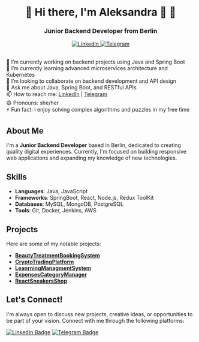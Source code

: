 
<div id="header" align="center">
    <h1> 🌟 Hi there, I'm Aleksandra 👋 🌟</h1>
    <h3>Junior Backend Developer from Berlin</h3>

<a href="https://www.linkedin.com/in/aleksandra-cheidze-371148254/">
    <img src="https://img.shields.io/badge/LinkedIn-blue?style=for-the-badge&logo=linkedin&logoColor=white" alt="LinkedIn"/>
</a>
 <a href="https://t.me/AlexaCxeidze">
        <img src="https://img.shields.io/badge/Telegram-blue?style=for-the-badge&logo=telegram&logoColor=white" alt="Telegram"/>
    </a>
    </div>


<br>🔭 I’m currently working on backend projects using Java and Spring Boot<br>
🌱 I’m currently learning advanced microservices architecture and Kubernetes<br>
👯 I’m looking to collaborate on backend development and API design<br>
💬 Ask me about Java, Spring Boot, and RESTful APIs<br>
📫 How to reach me: <a href="https://www.linkedin.com/in/aleksandra-cheidze-371148254">LinkedIn</a> | <a href="https://t.me/AlexaCxeidze">Telegram</a><br>
😄 Pronouns: she/her<br>
⚡ Fun fact: I enjoy solving complex algorithms and puzzles in my free time
## About Me

I'm a **Junior Backend Developer** based in Berlin, dedicated to creating quality digital experiences. Currently, I'm focused on building responsive web applications and expanding my knowledge of new technologies.


## Skills

- **Languages**: Java, JavaScript
- **Frameworks**: SpringBoot, React, Node.js, Redux ToolKit
- **Databases**: MySQL, MongoDB, PostgreSQL
- **Tools**: Git, Docker, Jenkins, AWS

## Projects

Here are some of my notable projects:

- **[BeautyTreatmentBookingSystem](https://github.com/AleksandraCheidze/BeautyBook)**
- **[CryptoTradingPlatform](https://github.com/AleksandraCheidze/Cassandra_Trading.git)**
- **[LeanrningManagmentSystem](https://github.com/AleksandraCheidze/LMS.git)**
- **[ExpensesCategoryManager](https://github.com/AleksandraCheidze/ExpensesCategoryManager.git)**
- **[ReactSneakersShop](https://github.com/AleksandraCheidze/React-Sneakers.git)**


## Let's Connect!

I'm always open to discuss new projects, creative ideas, or opportunities to be part of your vision. Connect with me through the following platforms:

[![LinkedIn Badge](https://img.shields.io/badge/-LinkedIn-blue?style=flat-square&logo=Linkedin&logoColor=white&link=linkedin-url)](linkedin-url)
[![Telegram Badge](https://img.shields.io/badge/-Telegram-blue?style=flat-square&logo=Telegram&logoColor=white&link=telegram-url)](telegram-url)



